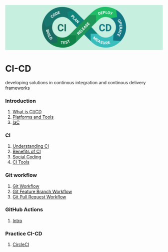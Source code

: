 ![](/img/main.jpg)
# CI-CD
developing solutions in continous integration and continous delivery frameworks

### Introduction
1. [What is CI/CD](/ibm/what-is-it.md)
2. [Platforms and Tools](/ibm/platforms.md)
3. [IaC](/ibm/iac.md)

### CI
1. [Understanding CI](/ibm/ci.md)
2. [Benefits of CI](/ibm/ci-benefits.md)
3. [Social Coding](/ibm/social-coding.md)
4. [CI Tools](/ibm/ci-tools.md)

### Git workflow
1. [Git Workflow](/ibm/git-branches.md)
2. [Git Feature Branch Workflow](/ibm/git-feat-branch.md)
3. [Git Pull Request Workflow](/ibm/git-pull-req.md)

### GitHub Actions
1. [Intro](/ibm/github-actions.md)


### Practice CI-CD
1. [CircleCI](https://github.com/davood-dorostkar/CI-CD/wiki/01_CircleCI)
